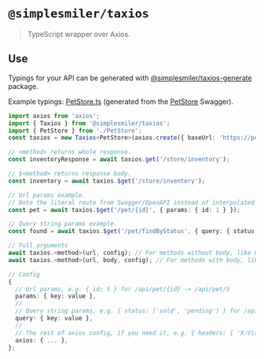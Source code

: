 # `@simplesmiler/taxios`

> TypeScript wrapper over Axios.

## Use

Typings for your API can be generated with [@simplesmiler/taxios-generate](https://github.com/simplesmiler/taxios/tree/master/packages/taxios-generate) package.

Example typings: [PetStore.ts](https://github.com/simplesmiler/taxios/blob/master/packages/taxios-sandbox/src/generated/PetStore.ts) (generated from the [PetStore](https://petstore.swagger.io/) Swagger).

```ts
import axios from 'axios';
import { Taxios } from '@simplesmiler/taxios';
import { PetStore } from './PetStore';
const taxios = new Taxios<PetStore>(axios.create({ baseUrl: 'https://petstore.swagger.io/v2' }));
```

```ts
// <method> returns whole response.
const inventoryResponse = await taxios.get('/store/inventory');

// $<method> returns response body.
const inventory = await taxios.$get('/store/inventory');

// Url params example.
// Note the literal route from Swagger/OpenAPI instead of interpolated url.
const pet = await taxios.$get('/pet/{id}', { params: { id: 1 } });

// Query string params example.
const found = await taxios.$get('/pet/findByStatus', { query: { status: ['sold', 'pending'] } });
```

```ts
// Full arguments
await taxios.<method>(url, config); // For methods without body, like GET and DELETE
await taxios.<method>(url, body, config); // For methods with body, like POST and PUT

// Config
{
  // Url params, e.g. { id: 5 } for /api/pet/{id} -> /api/pet/5
  params: { key: value },
  //
  // Query string params, e.g. { status: ['sold', 'pending'] } for /api/pets/findByStatus?status=sold,pending
  query: { key: value },
  //
  // The rest of axios config, if you need it, e.g. { headers: { 'X-Visitor-Id': 1 } } 
  axios: { ... },
};
```
